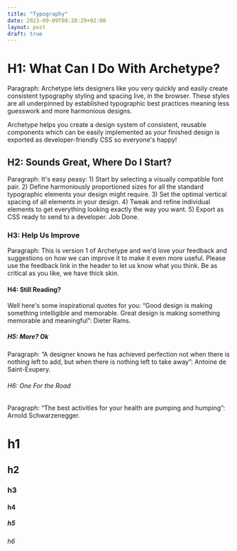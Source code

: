 ```yaml
---
title: "Typography"
date: 2023-09-09T08:28:29+02:00
layout: post
draft: true
---
```


# H1: What Can I Do With Archetype?

Paragraph: Archetype lets designers like you very quickly and easily create consistent typography styling and spacing live, in the browser. These styles are all underpinned by established typographic best practices meaning less guesswork and more harmonious designs.

Archetype helps you create a design system of consistent, reusable components which can be easily implemented as your finished design is exported as developer-friendly CSS so everyone's happy!

## H2: Sounds Great, Where Do I Start?

Paragraph: It's easy peasy: 1) Start by selecting a visually compatible font pair. 2) Define harmoniously proportioned sizes for all the standard typographic elements your design might require. 3) Set the optimal vertical spacing of all elements in your design. 4) Tweak and refine individual elements to get everything looking exactly the way you want. 5) Export as CSS ready to send to a developer. Job Done.

### H3: Help Us Improve

Paragraph: This is version 1 of Archetype and we'd love your feedback and suggestions on how we can improve it to make it even more useful. Please use the feedback link in the header to let us know what you think. Be as critical as you like, we have thick skin.

#### H4: Still Reading?

Well here's some inspirational quotes for you: “Good design is making something intelligible and memorable. Great design is making something memorable and meaningful”: Dieter Rams.

##### H5: More? Ok

Paragraph: “A designer knows he has achieved perfection not when there is nothing left to add, but when there is nothing left to take away”: Antoine de Saint-Exupery.

###### H6: One For the Road

Paragraph: “The best activities for your health are pumping and humping”: Arnold Schwarzenegger.

# h1

## h2

### h3

#### h4

##### h5

###### h6
